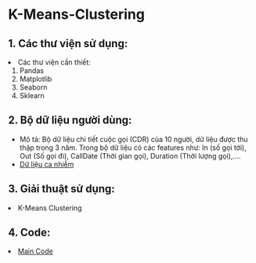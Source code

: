 # K-Means-Clustering
## 1. Các thư viện sử dụng:
<li> Các thư viện cần thiết: 
  <ol type = "1">  
    <li>Pandas </li>
    <li>Matplotlib</li>
    <li>Seaborn</li>
    <li>Sklearn</li>
  </ol>
</li>

## 2. Bộ dữ liệu người dùng:
<ul>
  <li> Mô tả: Bộ dữ liệu chi tiết cuộc gọi (CDR) của 10 người, dữ liệu được thu thập trong 3 năm. Trong bộ dữ liệu có các features như: In (số gọi tới), Out (Số gọi đi), CallDate (Thời gian gọi), Duration (Thời lượng gọi),.... </li>
  <li> <a href="https://github.com/luckymouse96/K-Means-Clustering/blob/main/CDR.csv"> Dữ liệu ca nhiễm </a> </li>
</ul>

## 3. Giải thuật sử dụng:
<li> K-Means Clustering </li>

## 4. Code:
<li> <a href="https://github.com/luckymouse96/K-Means-Clustering/blob/main/main_code.ipynb"> Main Code </a> </li>
